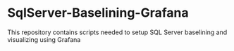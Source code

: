 # SqlServer-Baselining-Grafana
 This repository contains scripts needed to setup SQL Server baselining and visualizing using Grafana
